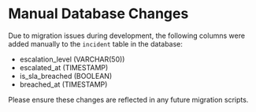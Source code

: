 # Manual Database Changes

Due to migration issues during development, the following columns were added manually to the `incident` table in the database:

- escalation_level (VARCHAR(50))
- escalated_at (TIMESTAMP)
- is_sla_breached (BOOLEAN)
- breached_at (TIMESTAMP)

Please ensure these changes are reflected in any future migration scripts.
